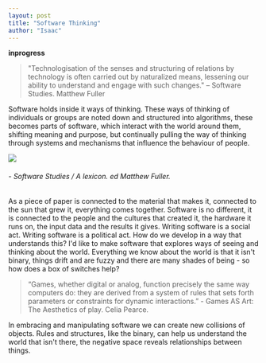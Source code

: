 ```yaml
---
layout: post
title: "Software Thinking"
author: "Isaac"
---
```


**inprogress**

>"Technologisation of the senses and structuring of relations by technology is often carried out by naturalized means, lessening our ability to understand and engage with such changes." – Software Studies. Matthew Fuller

Software holds inside it ways of thinking. These ways of thinking of individuals or groups are noted down and structured into algorithms, these becomes parts of software, which interact with the world around them, shifting meaning and purpose, but continually pulling the way of thinking through systems and mechanisms that influence the behaviour of people.

![](https://isaac-art.github.io/images/socialcode.jpg)
###### - Software Studies / A lexicon. ed Matthew Fuller.

As a piece of paper is connected to the material that makes it, connected to the sun that grew it, everything comes together. Software is no different, it is connected to the people and the cultures that created it, the hardware it runs on, the input data and the results it gives. Writing software is a social act. Writing software is a political act. How do we develop in a way that understands this? I'd like to make software that explores ways of seeing and thinking about the world. Everything we know about the world is that it isn't binary, things drift and are fuzzy and there are many shades of being - so how does a box of switches help? 

>“Games, whether digital or analog, function precisely the same way computers do: they are derived from a system of rules that sets forth parameters or constraints for dynamic interactions.” - Games AS Art: The Aesthetics of play. Celia Pearce.

In embracing and manipulating software we can create new collisions of objects. Rules and structures, like the binary, can help us understand the world that isn't there, the negative space reveals relationships between things. 


